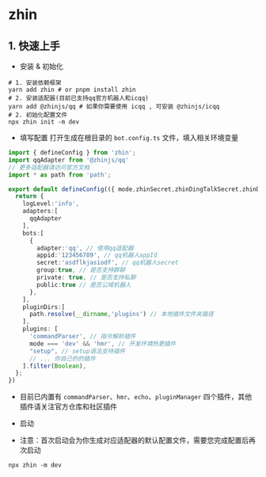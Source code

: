 # zhin
## 1. 快速上手
- 安装 & 初始化
```shell
# 1. 安装依赖框架
yarn add zhin # or pnpm install zhin
# 2. 安装适配器(目前已支持qq官方机器人和icqq)
yarn add @zhinjs/qq # 如果你需要使用 icqq , 可安装 @zhinjs/icqq
# 2. 初始化配置文件
npx zhin init -m dev
```
- 填写配置
打开生成在根目录的 `bot.config.ts` 文件，填入相关环境变量
```typescript
import { defineConfig } from 'zhin';
import qqAdapter from '@zhinjs/qq'
// 更多适配器请访问官方文档
import * as path from 'path';

export default defineConfig(({ mode,zhinSecret,zhinDingTalkSecret,zhinDiscordSecret }) => {
  return {
    logLevel:'info',
    adapters:[
      qqAdapter
    ],
    bots:[
      {
        adapter:'qq', // 使用qq适配器
        appid:'123456789', // qq机器人appId
        secret:'asdflkjasiodf', // qq机器人secret
        group:true, // 是否支持群聊
        private: true, // 是否支持私聊
        public:true // 是否公域机器人
      },
    ],
    pluginDirs:[
      path.resolve(__dirname,'plugins') // 本地插件文件夹路径
    ],
    plugins: [
      'commandParser', // 指令解析插件
      mode === 'dev' && 'hmr', // 开发环境热更插件
      "setup", // setup语法支持插件
      // ... 你自己的的插件
    ].filter(Boolean),
  };
})
```
- 目前已内置有 `commandParser`、`hmr`、`echo`、`pluginManager` 四个插件，其他插件请关注官方仓库和社区插件


- 启动
- 注意：首次启动会为你生成对应适配器的默认配置文件，需要您完成配置后再次启动
```text
npx zhin -m dev
```
